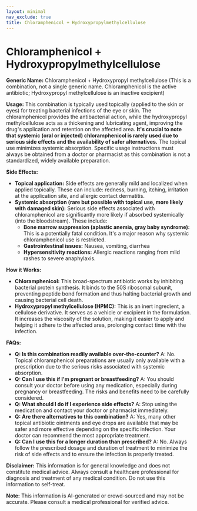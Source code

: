 ```yaml
---
layout: minimal
nav_exclude: true
title: Chloramphenicol + Hydroxypropylmethylcellulose
---
```


# Chloramphenicol + Hydroxypropylmethylcellulose

**Generic Name:** Chloramphenicol + Hydroxypropyl methylcellulose (This is a combination, not a single generic name.  Chloramphenicol is the active antibiotic; Hydroxypropyl methylcellulose is an inactive excipient)

**Usage:**  This combination is typically used topically (applied to the skin or eyes) for treating bacterial infections of the eye or skin.  The chloramphenicol provides the antibacterial action, while the hydroxypropyl methylcellulose acts as a thickening and lubricating agent, improving the drug's application and retention on the affected area.  **It's crucial to note that systemic (oral or injected) chloramphenicol is rarely used due to serious side effects and the availability of safer alternatives.**  The topical use minimizes systemic absorption.  Specific usage instructions must always be obtained from a doctor or pharmacist as this combination is not a standardized, widely available preparation.


**Side Effects:**

* **Topical application:**  Side effects are generally mild and localized when applied topically. These can include: redness, burning, itching, irritation at the application site, and allergic contact dermatitis.
* **Systemic absorption (rare but possible with topical use, more likely with damaged skin):**  Serious side effects associated with chloramphenicol are significantly more likely if absorbed systemically (into the bloodstream). These include:
    * **Bone marrow suppression (aplastic anemia, gray baby syndrome):** This is a potentially fatal condition.  It's a major reason why systemic chloramphenicol use is restricted.
    * **Gastrointestinal issues:** Nausea, vomiting, diarrhea
    * **Hypersensitivity reactions:**  Allergic reactions ranging from mild rashes to severe anaphylaxis.

**How it Works:**

* **Chloramphenicol:** This broad-spectrum antibiotic works by inhibiting bacterial protein synthesis.  It binds to the 50S ribosomal subunit, preventing peptide bond formation and thus halting bacterial growth and causing bacterial cell death.
* **Hydroxypropyl methylcellulose (HPMC):** This is an inert ingredient, a cellulose derivative. It serves as a vehicle or excipient in the formulation. It increases the viscosity of the solution, making it easier to apply and helping it adhere to the affected area, prolonging contact time with the infection.

**FAQs:**

* **Q: Is this combination readily available over-the-counter?** A: No.  Topical chloramphenicol preparations are usually only available with a prescription due to the serious risks associated with systemic absorption.
* **Q: Can I use this if I'm pregnant or breastfeeding?** A:  You should consult your doctor before using any medication, especially during pregnancy or breastfeeding.  The risks and benefits need to be carefully considered.
* **Q: What should I do if I experience side effects?** A:  Stop using the medication and contact your doctor or pharmacist immediately.
* **Q: Are there alternatives to this combination?** A: Yes, many other topical antibiotic ointments and eye drops are available that may be safer and more effective depending on the specific infection. Your doctor can recommend the most appropriate treatment.
* **Q:  Can I use this for a longer duration than prescribed?** A: No.  Always follow the prescribed dosage and duration of treatment to minimize the risk of side effects and to ensure the infection is properly treated.

**Disclaimer:** This information is for general knowledge and does not constitute medical advice.  Always consult a healthcare professional for diagnosis and treatment of any medical condition.  Do not use this information to self-treat.


**Note:** This information is AI-generated or crowd-sourced and may not be accurate. Please consult a medical professional for verified advice.